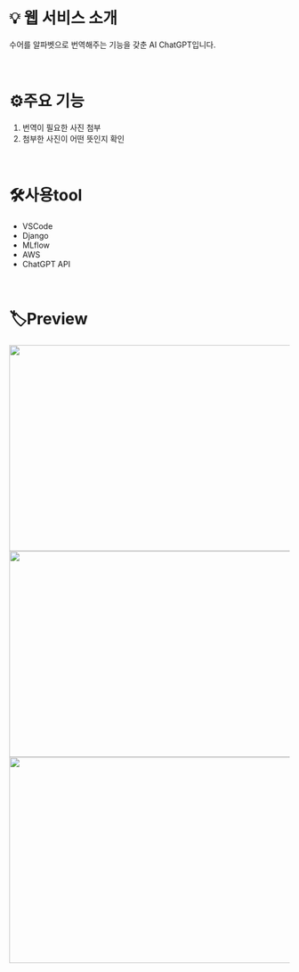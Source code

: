# 💡 웹 서비스 소개
수어를 알파벳으로 번역해주는 기능을 갖춘 AI ChatGPT입니다. 

<br>

# ⚙주요 기능
1. 번역이 필요한 사진 첨부
2. 첨부한 사진이 어떤 뜻인지 확인
<br>
   
# 🛠️사용tool
- VSCode
- Django
- MLflow
- AWS
- ChatGPT API

  
<br>

# 🏷Preview
<img src="./C:\Users\User\Desktop\image\Untitled.png" width="700" height="370">
<img src="https://github.com/oaho/SignlanguagetoChatgpt/assets/112054732/28bfd6a5-6f0e-452a-a664-b663cf42c314" width="700" height="370">
<img src="https://github.com/oaho/SignlanguagetoChatgpt/assets/112054732/ce43076e-7ce6-4d4e-93c9-7225b61b9d70" width="700" height="370">

